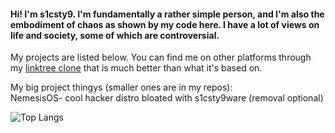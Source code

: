 #### Hi! I'm s1csty9. I'm fundamentally a rather simple person, and I'm also the embodiment of chaos as shown by my code here. I have a lot of views on life and society, some of which are controversial. 
My projects are listed below. You can find me on other platforms through my [linktree clone](https://s1csty9.github.io/links.html) that is much better than what it's based on.

My big project thingys (smaller ones are in my repos):\
NemesisOS- cool hacker distro bloated with s1csty9ware (removal optional)

![Top Langs](https://github-readme-stats.vercel.app/api/top-langs/?username=s1csty9&layout=compact&theme=dark)
